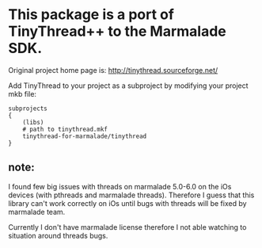 # This package is a port of TinyThread++ to the Marmalade SDK.
Original project home page is: http://tinythread.sourceforge.net/

Add TinyThread to your project as a subproject by modifying your project mkb file:

    subprojects
    {
        (libs)
        # path to tinythread.mkf
        tinythread-for-marmalade/tinythread
    }
    
    
## note:
I found few big issues with threads on marmalade 5.0-6.0 on the iOs devices (with pthreads and marmalade threads).
Therefore I guess that this library can't work correctly on iOs until bugs with threads will be fixed by marmalade team.

Currently I don't have marmalade license therefore I not able watching to situation around threads bugs.